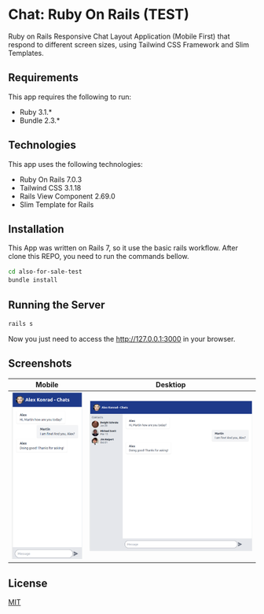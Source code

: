 # Chat: Ruby On Rails (TEST)

Ruby on Rails Responsive Chat Layout Application (Mobile First) that respond to different screen sizes, using Tailwind CSS Framework and Slim Templates.

Requirements
------------
This app requires the following to run:
  * Ruby 3.1.*
  * Bundle 2.3.*

Technologies
------------
This app uses the following technologies:
  * Ruby On Rails 7.0.3
  * Tailwind CSS 3.1.18
  * Rails View Component 2.69.0
  * Slim Template for Rails
   
## Installation
This App was written on Rails 7, so it use the basic rails workflow. After clone this REPO, you need to run the commands bellow.

```bash
cd also-for-sale-test
bundle install
```

## Running the Server
```bash
rails s
```
Now you just need to access the http://127.0.0.1:3000 in your browser.

## Screenshots

| Mobile   | Desktiop |
|----------|:-------------:|
| ![Mobile](screens/chat-app-mobile.png "Mobile Screen") |  ![Desktop](screens/chat-app-desktop.png "Desktop Screen") |

## License
[MIT](https://choosealicense.com/licenses/mit/)
